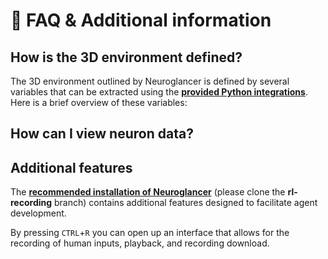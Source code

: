 # 💭 FAQ & Additional information

## How is the 3D environment defined?

The 3D environment outlined by Neuroglancer is defined by several variables that can be extracted using the **[provided Python integrations](INTEGRATION.md)**. Here is a brief overview of these variables:

## How can I view neuron data?



## Additional features

The **[recommended installation of Neuroglancer](https://github.com/seung-lab/neuroglancer/tree/rl-recording)** (please clone the **rl-recording** branch) contains additional features designed to facilitate agent development.

By pressing `CTRL`+`R` you can open up an interface that allows for the recording of human inputs, playback, and recording download. 